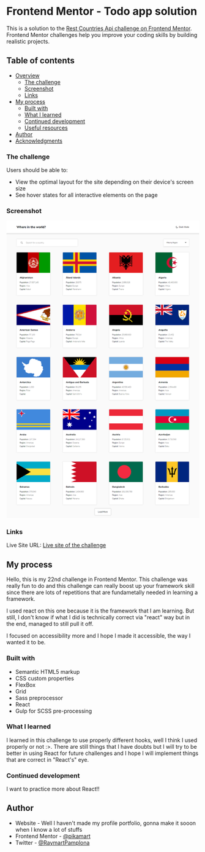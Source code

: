 # Frontend Mentor - Todo app solution

This is a solution to the [Rest Countries Api challenge on Frontend Mentor](https://www.frontendmentor.io/challenges/rest-countries-api-with-color-theme-switcher-5cacc469fec04111f7b848ca). Frontend Mentor challenges help you improve your coding skills by building realistic projects. 

## Table of contents

- [Overview](#overview)
  - [The challenge](#the-challenge)
  - [Screenshot](#screenshot)
  - [Links](#links)
- [My process](#my-process)
  - [Built with](#built-with)
  - [What I learned](#what-i-learned)
  - [Continued development](#continued-development)
  - [Useful resources](#useful-resources)
- [Author](#author)
- [Acknowledgments](#acknowledgments)

### The challenge

Users should be able to:

- View the optimal layout for the site depending on their device's screen size
- See hover states for all interactive elements on the page


### Screenshot

![Desktop-view](finished/desktop.png)

### Links

Live Site URL: [Live site of the challenge](https://modest-yonath-6a4fa0.netlify.app/)

## My process

Hello, this is my 22nd challenge in Frontend Mentor. This challenge was really fun to do and this challenge can really boost up your framework skill since there are lots of repetitions that are fundametally needed in learning a framework. 

I used react on this one because it is the framework that I am learning. But still, I don't know if what I did is technically correct via "react" way but in the end, managed to still pull it off.

I focused on accessibility more and I hope I made it accessible, the way I wanted it to be.

### Built with

- Semantic HTML5 markup
- CSS custom properties
- FlexBox
- Grid
- Sass preprocessor
- React
- Gulp for SCSS pre-processing


### What I learned

I learned in this challenge to use properly different hooks, well I think I used properly or not :>. 
There are still things that I have doubts but I will try to be better in using React for future challenges and I hope I will implement things that are correct in "React's" eye.

### Continued development

I want to practice more about React!!

## Author

- Website - Well I haven't made my profile portfolio, gonna make it sooon when I know a lot of stuffs
- Frontend Mentor - [@pikamart](https://www.frontendmentor.io/profile/pikamart)
- Twitter - [@RaymartPamplona](https://twitter.com/RaymartPamplona)
